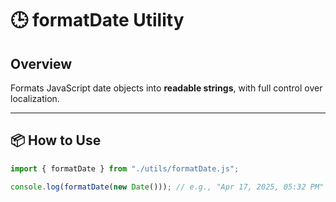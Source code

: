 # 🕒 formatDate Utility

## Overview
Formats JavaScript date objects into **readable strings**, with full control over localization.

---

## 📦 How to Use

```js
import { formatDate } from "./utils/formatDate.js";

console.log(formatDate(new Date())); // e.g., "Apr 17, 2025, 05:32 PM"
